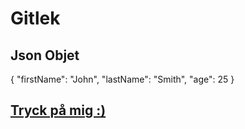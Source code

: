 # Gitlek

## Json Objet
{
  "firstName": "John",
  "lastName": "Smith",
  "age": 25
}


## <a  href="https://www.youtube.com/watch?v=dQw4w9WgXcQ">Tryck på mig :)</a>



